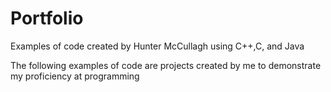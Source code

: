 # Portfolio
Examples of code created by Hunter McCullagh using C++,C, and Java

The following examples of code are projects created by me to demonstrate my proficiency at programming
